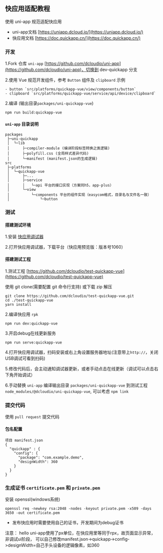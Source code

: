 ## 快应用适配教程

使用 uni-app 规范适配快应用

- uni-app文档 [https://uniapp.dcloud.io/](https://uniapp.dcloud.io/)
- 快应用文档 [https://doc.quickapp.cn/](https://doc.quickapp.cn/)


### 开发

1.Fork 仓库 `uni-app` [https://github.com/dcloudio/uni-app](https://github.com/dcloudio/uni-app)，切换到 dev-quickapp 分支

2.使用 Vue 规范开发组件，参考 `Button` 组件及 `clipboard` 示例
```
- button `src/platforms/quickapp-vue/view/components/button`
- clipboard `src/platforms/quickapp-vue/service/api/device/clipboard`
```

2.编译 (输出目录`packages/uni-quickapp-vue`)
```
npm run build:quickapp-vue
```

#### `uni-app` 目录说明

```
packages
 ├─uni-quickapp
 │  └─lib
 │      ├─compiler-module (编译阶段标签转换之类逻辑)
 │      ├─polyfill.css (全局样式差异代码)
 │      └─manifest (manifest.json的生成逻辑)
src
 ├─platforms
 │  └─quickapp-vue
 │      ├─...
 │      ├─service
 │      │   └─api 平台的接口实现（方案同h5，app-plus）
 │      └─view
 │          └─components 平台的组件实现（easycom格式，目录名与文件名一致）
 │              └─button
```

### 测试

#### 搭建测试环境

1.安装 [快应用调试器](https://statres.quickapp.cn/quickapp/quickapp/201806/file/quickapp_debugger.apk)

2.打开快应用调试器，下载平台（快应用预览版：版本号1060）

#### 搭建测试工程

1.测试工程 [https://github.com/dcloudio/test-quickapp-vue](https://github.com/dcloudio/test-quickapp-vue)

使用 git clone(需要配置 git 命令行支持) 或下载 zip 解压
```
git clone https://github.com/dcloudio/test-quickapp-vue.git
cd ./test-quickapp-vue
yarn install
```


2.编译快应用 `rpk`
```
npm run dev:quickapp-vue
```

3.开启debug在线更新服务
```
npm run serve:quickapp-vue
```

4.打开快应用调试器，扫码安装或右上角设置服务器地址(注意带上`http://`，关闭USB调试可看到扫码)

5.修改代码后，会主动通知调试器更新，或者手动点击在线更新（调试可以点击右下角开始调试）

6.手动替换 `uni-app` 编译输出目录 `packages/uni-quickapp-vue` 到测试工程 `node_modules/@dcloudio/uni-quickapp-vue`, 可以考虑 `npm link`

### 提交代码
使用 `pull request` 提交代码



#### 包名配置
```
项目 manifest.json
{
  "quickapp" : {
    "config": {
      "package": "com.example.demo",
      "designWidth": 360
    }
  }
}
```


### 生成证书 `certificate.pem` 和 `private.pem`
安装 openssl(windows系统)
```
openssl req -newkey rsa:2048 -nodes -keyout private.pem -x509 -days 3650 -out certificate.pem
```
- 发布快应用时需要使用自己的证书，开发期间为debug证书

注意：
hello uni-app使用了px单位，在快应用里等同于rpx，故页面显示异常，非调试ui阶段，
可以自己修改manifest.json->quickapp->config->designWidth=自己手头设备的逻辑像素，如360
